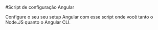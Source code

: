#Script de configuração Angular

Configure o seu seu setup Angular com esse script onde você tanto o Node.JS quanto o Angular CLI. 

